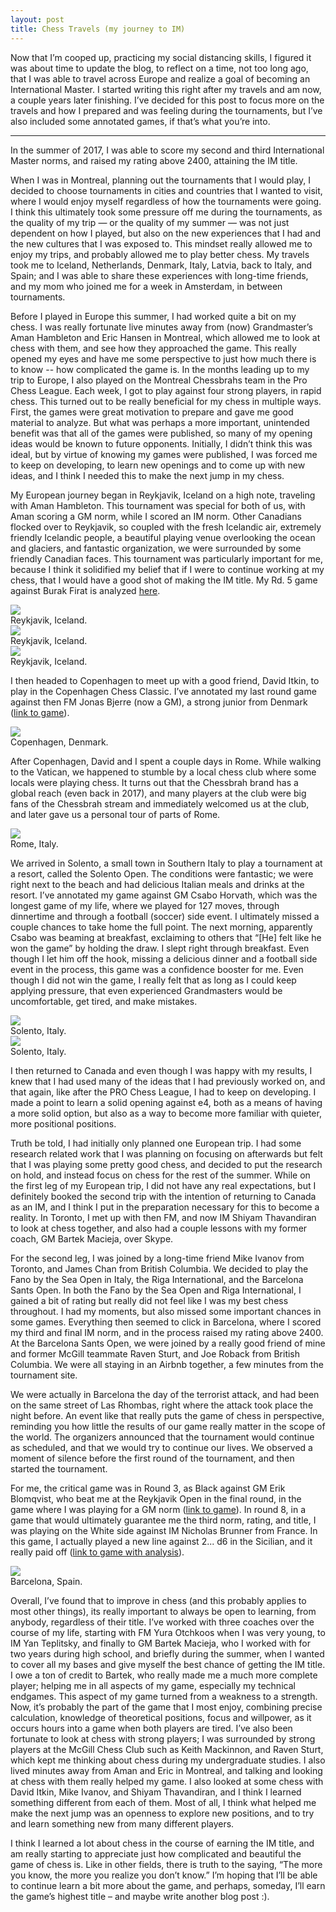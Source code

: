 ```yaml
---
layout: post
title: Chess Travels (my journey to IM)
---
```


Now that I’m cooped up, practicing my social distancing skills, I figured it was about time to update the blog, to reflect on a time, not too long ago, that I was able to travel across Europe and realize a goal of becoming an International Master. I started writing this right after my travels and am now, a couple years later finishing. I’ve decided for this post to focus more on the travels and how I prepared and was feeling during the tournaments, but I’ve also included some annotated games, if that’s what you’re into.

***

In the summer of 2017, I was able to score my second and third International Master norms, and raised my rating above 2400, attaining the IM title.

When I was in Montreal, planning out the tournaments that I would play, I decided to choose tournaments in cities and countries that I wanted to visit, where I would enjoy myself regardless of how the tournaments were going. I think this ultimately took some pressure off me during the tournaments, as the quality of my trip — or the quality of my summer — was not just dependent on how I played, but also on the new experiences that I had and the new cultures that I was exposed to. This mindset really allowed me to enjoy my trips, and probably allowed me to play better chess. My travels took me to Iceland, Netherlands, Denmark, Italy, Latvia, back to Italy, and Spain; and I was able to share these experiences with long-time friends, and my mom who joined me for a week in Amsterdam, in between tournaments.

Before I played in Europe this summer, I had worked quite a bit on my chess. I was really fortunate live minutes away from (now) Grandmaster’s Aman Hambleton and Eric Hansen in Montreal, which allowed me to look at chess with them, and see how they approached the game. This really opened my eyes and have me some perspective to just how much there is to know -- how complicated the game is. In the months leading up to my trip to Europe, I also played on the Montreal Chessbrahs team in the Pro Chess League. Each week, I got to play against four strong players, in rapid chess. This turned out to be really beneficial for my chess in multiple ways. First, the games were great motivation to prepare and gave me good material to analyze. But what was perhaps a more important, unintended benefit was that all of the games were published, so many of my opening ideas would be known to future opponents. Initially, I didn’t think this was ideal, but by virtue of knowing my games were published, I was forced me to keep on developing, to learn new openings and to come up with new ideas, and I think I needed this to make the next jump in my chess.

My European journey began in Reykjavik, Iceland on a high note, traveling with Aman Hambleton. This tournament was special for both of us, with Aman scoring a GM norm, while I scored an IM norm. Other Canadians flocked over to Reykjavik, so coupled with the fresh Icelandic air, extremely friendly Icelandic people, a beautiful playing venue overlooking the ocean and glaciers, and fantastic organization, we were surrounded by some friendly Canadian faces. This tournament was particularly important for me, because I think it solidified my belief that if I were to continue working at my chess, that I would have a good shot of making the IM title. My Rd. 5 game against Burak Firat is analyzed [here](https://chess-db.com/public/game.jsp?id=6305881.2609479.161128448.29634).

<div class="imgcap">
<img src="/assets/chess-travels/iceland-hike.png">
<div class="thecap">Reykjavik, Iceland.</div>
</div>

<div class="imgcap">
<img src="/assets/chess-travels/iceland-shirov.png">
<div class="thecap">Reykjavik, Iceland.</div>
</div>

<div class="imgcap">
<img src="/assets/chess-travels/iceland-canada.png">
<div class="thecap">Reykjavik, Iceland.</div>
</div>

I then headed to Copenhagen to meet up with a good friend, David Itkin, to play in the Copenhagen Chess Classic. I’ve annotated my last round game against then FM Jonas Bjerre (now a GM), a strong junior from Denmark ([link to game](https://www.chessgames.com/perl/chessgame?gid=1876048)).

<div class="imgcap">
<img src="/assets/chess-travels/copenhagen.png">
<div class="thecap">Copenhagen, Denmark.</div>
</div>

After Copenhagen, David and I spent a couple days in Rome. While walking to the Vatican, we happened to stumble by a local chess club where some locals were playing chess. It turns out that the Chessbrah brand has a global reach (even back in 2017), and many players at the club were big fans of the Chessbrah stream and immediately welcomed us at the club, and later gave us a personal tour of parts of Rome.

<div class="imgcap">
<img src="/assets/chess-travels/rome.png">
<div class="thecap">Rome, Italy.</div>
</div>

We arrived in Solento, a small town in Southern Italy to play a tournament at a resort, called the Solento Open. The conditions were fantastic; we were right next to the beach and had delicious Italian meals and drinks at the resort. I’ve annotated my game against GM Csabo Horvath, which was the longest game of my life, where we played for 127 moves, through dinnertime and through a football (soccer) side event. I ultimately missed a couple chances to take home the full point. The next morning, apparently Csabo was beaming at breakfast, exclaiming to others that “[He] felt like he won the game” by holding the draw. I slept right through breakfast. Even though I let him off the hook, missing a delicious dinner and a football side event in the process, this game was a confidence booster for me. Even though I did not win the game, I really felt that as long as I could keep applying pressure, that even experienced Grandmasters would be uncomfortable, get tired, and make mistakes.



<div class="imgcap">
<img src="/assets/chess-travels/solento.png">
<div class="thecap">Solento, Italy.</div>
</div>

<div class="imgcap">
<img src="/assets/chess-travels/solento-roeland.png">
<div class="thecap">Solento, Italy.</div>
</div>

I then returned to Canada and even though I was happy with my results, I knew that I had used many of the ideas that I had previously worked on, and that again, like after the PRO Chess League, I had to keep on developing. I made a point to learn a solid opening against e4, both as a means of having a more solid option, but also as a way to become more familiar with quieter, more positional positions.

Truth be told, I had initially only planned one European trip. I had some research related work that I was planning on focusing on afterwards but felt that I was playing some pretty good chess, and decided to put the research on hold, and instead focus on chess for the rest of the summer. While on the first leg of my European trip, I did not have any real expectations, but I definitely booked the second trip with the intention of returning to Canada as an IM, and I think I put in the preparation necessary for this to become a reality. In Toronto, I met up with then FM, and now IM Shiyam Thavandiran to look at chess together, and also had a couple lessons with my former coach, GM Bartek Macieja, over Skype.

For the second leg, I was joined by a long-time friend Mike Ivanov from Toronto, and James Chan from British Columbia. We decided to play the Fano by the Sea Open in Italy, the Riga International, and the Barcelona Sants Open. In both the Fano by the Sea Open and Riga International, I gained a bit of rating but really did not feel like I was my best chess throughout. I had my moments, but also missed some important chances in some games. Everything then seemed to click in Barcelona, where I scored my third and final IM norm, and in the process raised my rating above 2400. At the Barcelona Sants Open, we were joined by a really good friend of mine and former McGill teammate Raven Sturt, and Joe Roback from British Columbia. We were all staying in an Airbnb together, a few minutes from the tournament site.

We were actually in Barcelona the day of the terrorist attack, and had been on the same street of Las Rhombas, right where the attack took place the night before. An event like that really puts the game of chess in perspective, reminding you how little the results of our game really matter in the scope of the world. The organizers announced that the tournament would continue as scheduled, and that we would try to continue our lives. We observed a moment of silence before the first round of the tournament, and then started the tournament.

For me, the critical game was in Round 3, as Black against GM Erik Blomqvist, who beat me at the Reykjavik Open in the final round, in the game where I was playing for a GM norm ([link to game](https://www.chessgames.com/perl/chessgame?gid=1872984)). In round 8, in a game that would ultimately guarantee me the third norm, rating, and title, I was playing on the White side against IM Nicholas Brunner from France. In this game, I actually played a new line against 2... d6 in the Sicilian, and it really paid off ([link to game with analysis](https://chess.ca/newsfeed/node/990)).

<div class="imgcap">
<img src="/assets/chess-travels/barcelona.png">
<div class="thecap">Barcelona, Spain.</div>
</div>

Overall, I’ve found that to improve in chess (and this probably applies to most other things), its really important to always be open to learning, from anybody, regardless of their title. I’ve worked with three coaches over the course of my life, starting with FM Yura Otchkoos when I was very young, to IM Yan Teplitsky, and finally to GM Bartek Macieja, who I worked with for two years during high school, and briefly during the summer, when I wanted to cover all my bases and give myself the best chance of getting the IM title. I owe a ton of credit to Bartek, who really made me a much more complete player; helping me in all aspects of my game, especially my technical endgames. This aspect of my game turned from a weakness to a strength. Now, it’s probably the part of the game that I most enjoy, combining precise calculation, knowledge of theoretical positions, focus and willpower, as it occurs hours into a game when both players are tired. I’ve also been fortunate to look at chess with strong players; I was surrounded by strong players at the McGill Chess Club such as Keith Mackinnon, and Raven Sturt, which kept me thinking about chess during my undergraduate studies. I also lived minutes away from Aman and Eric in Montreal, and talking and looking at chess with them really helped my game. I also looked at some chess with David Itkin, Mike Ivanov, and Shiyam Thavandiran, and I think I learned something different from each of them. Most of all, I think what helped me make the next jump was an openness to explore new positions, and to try and learn something new from many different players.

I think I learned a lot about chess in the course of earning the IM title, and am really starting to appreciate just how complicated and beautiful the game of chess is. Like in other fields, there is truth to the saying, “The more you know, the more you realize you don’t know.” I’m hoping that I’ll be able to continue learn a bit more about the game, and perhaps, someday, I’ll earn the game’s highest title – and maybe write another blog post :).



